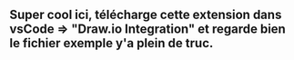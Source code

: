 ## Super cool ici, télécharge cette extension dans vsCode => "Draw.io Integration" et regarde bien le fichier exemple y'a plein de truc.